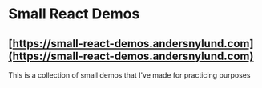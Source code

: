 # Small React Demos 

## [https://small-react-demos.andersnylund.com](https://small-react-demos.andersnylund.com)

This is a collection of small demos that I've made for practicing purposes
